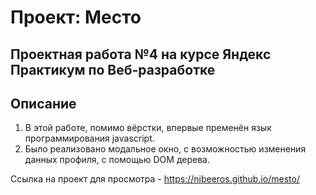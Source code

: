 # Проект: Место

## Проектная работа №4 на курсе Яндекс Практикум по Веб-разработке

## Описание

1. В этой работе, помимо вёрстки, впервые пременён язык программирования javascript.
2. Было реализовано модальное окно, с возможностью изменения данных профиля, с помощью DOM дерева.

Ссылка на проект для просмотра - https://nibeeros.github.io/mesto/

